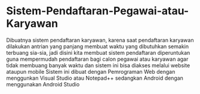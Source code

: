 # Sistem-Pendaftaran-Pegawai-atau-Karyawan
Dibuatnya sistem pendaftaran karyawan, karena saat pendaftaran karyawan dilakukan antrian yang panjang membuat waktu yang dibutuhkan semakin terbuang sia-sia, jadi disini kita membuat sistem pendaftaran diperuntukan guna mempermudah pendaftaran bagi calon pegawai atau karyawan agar tidak membuang banyak waktu dan sistem ini bisa diakses melalui website ataupun mobile
Sistem ini dibuat dengan Pemrograman Web dengan menggunkan Visual Studio atau Notepad++ sedangkan Android dengan menggunakan Android Studio

